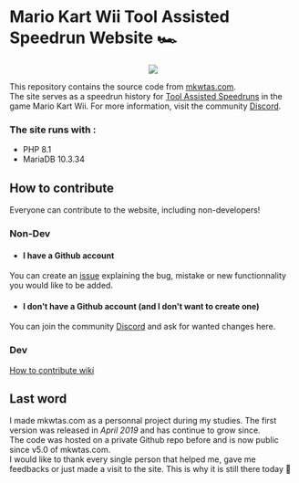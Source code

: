 # Mario Kart Wii Tool Assisted Speedrun Website :racing_car:
<p align="center">
<img src="https://user-images.githubusercontent.com/28055187/183260844-6110d0a4-212f-4c12-b230-f5bf4234ab65.png" />
</p>

This repository contains the source code from [mkwtas.com](https://mkwtas.com/).  
The site serves as a speedrun history for [Tool Assisted Speedruns](https://en.wikipedia.org/wiki/Tool-assisted_speedrun) in the game Mario Kart Wii.
For more information, visit the community [Discord](https://mkwtas.com/discord/).

### The site runs with :
- PHP 8.1
- MariaDB 10.3.34  

## How to contribute
Everyone can contribute to the website, including non-developers!

### Non-Dev
- #### I have a Github account
You can create an [issue](https://github.com/boumi21/mkwtas-website/issues) explaining the bug, mistake or new functionnality you would like to be added.
- #### I don't have a Github account (and I don't want to create one)
You can join the community [Discord](https://mkwtas.com/discord/) and ask for wanted changes here.

### Dev
[How to contribute wiki](https://github.com/boumi21/mkwtas-website/wiki/Contribute-to-mkwtas)


## Last word
I made mkwtas.com as a personnal project during my studies. The first version was released in *April 2019* and has continue to grow since.  
The code was hosted on a private Github repo before and is now public since v5.0 of mkwtas.com.  
I would like to thank every single person that helped me, gave me feedbacks or just made a visit to the site. This is why it is still there today :blue_heart:
